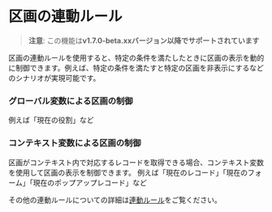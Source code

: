# 区画の連動ルール

> **注意**: この機能は**v1.7.0-beta.xxバージョン以降でサポートされています**

区画の連動ルールを使用すると、特定の条件を満たしたときに区画の表示を動的に制御できます。例えば、特定の条件を満たすと特定の区画を非表示にするなどのシナリオが実現可能です。

### グローバル変数による区画の制御
例えば「現在の役割」など

### コンテキスト変数による区画の制御
区画がコンテキスト内で対応するレコードを取得できる場合、コンテキスト変数を使用して区画の表示を制御できます。
例えば「現在のレコード」「現在のフォーム」「現在のポップアップレコード」など

その他の連動ルールについての詳細は[連動ルール](/handbook/ui/linkage-rule)をご覧ください。
